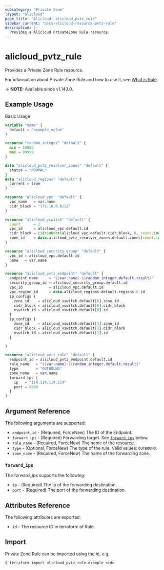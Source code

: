 ```yaml
---
subcategory: "Private Zone"
layout: "alicloud"
page_title: "Alicloud: alicloud_pvtz_rule"
sidebar_current: "docs-alicloud-resource-pvtz-rule"
description: |-
  Provides a Alicloud PrivateZone Rule resource.
---
```


# alicloud_pvtz_rule

Provides a Private Zone Rule resource.

For information about Private Zone Rule and how to use it, see [What is Rule](https://www.alibabacloud.com/help/en/privatezone/latest/add-forwarding-rule).

-> **NOTE:** Available since v1.143.0.

## Example Usage

Basic Usage

```terraform
variable "name" {
  default = "example_value"
}

resource "random_integer" "default" {
  min = 10000
  max = 99999
}

data "alicloud_pvtz_resolver_zones" "default" {
  status = "NORMAL"
}
data "alicloud_regions" "default" {
  current = true
}

resource "alicloud_vpc" "default" {
  vpc_name   = var.name
  cidr_block = "172.16.0.0/12"
}

resource "alicloud_vswitch" "default" {
  count      = 2
  vpc_id     = alicloud_vpc.default.id
  cidr_block = cidrsubnet(alicloud_vpc.default.cidr_block, 8, count.index)
  zone_id    = data.alicloud_pvtz_resolver_zones.default.zones[count.index].zone_id
}

resource "alicloud_security_group" "default" {
  vpc_id = alicloud_vpc.default.id
  name   = var.name
}

resource "alicloud_pvtz_endpoint" "default" {
  endpoint_name     = "${var.name}-${random_integer.default.result}"
  security_group_id = alicloud_security_group.default.id
  vpc_id            = alicloud_vpc.default.id
  vpc_region_id     = data.alicloud_regions.default.regions.0.id
  ip_configs {
    zone_id    = alicloud_vswitch.default[0].zone_id
    cidr_block = alicloud_vswitch.default[0].cidr_block
    vswitch_id = alicloud_vswitch.default[0].id
  }
  ip_configs {
    zone_id    = alicloud_vswitch.default[1].zone_id
    cidr_block = alicloud_vswitch.default[1].cidr_block
    vswitch_id = alicloud_vswitch.default[1].id
  }

}

resource "alicloud_pvtz_rule" "default" {
  endpoint_id = alicloud_pvtz_endpoint.default.id
  rule_name   = "${var.name}-${random_integer.default.result}"
  type        = "OUTBOUND"
  zone_name   = var.name
  forward_ips {
    ip   = "114.114.114.114"
    port = 8080
  }
}
```

## Argument Reference

The following arguments are supported:

* `endpoint_id` - (Required, ForceNew) The ID of the Endpoint.
* `forward_ips` - (Required) Forwarding target. See [`forward_ips`](#forward_ips) below.
* `rule_name` - (Required, ForceNew) The name of the resource.
* `type` - (Optional, ForceNew) The type of the rule. Valid values: `OUTBOUND`.
* `zone_name` - (Required, ForceNew) The name of the forwarding zone.

### `forward_ips`

The forward_ips supports the following:

* `ip` - (Required) The ip of the forwarding destination.
* `port` - (Required) The port of the forwarding destination.

## Attributes Reference

The following attributes are exported:

* `id` - The resource ID in terraform of Rule.

## Import

Private Zone Rule can be imported using the id, e.g.

```shell
$ terraform import alicloud_pvtz_rule.example <id>
```